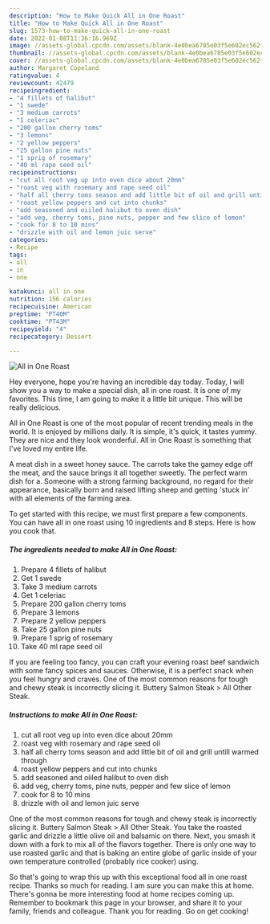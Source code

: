 ```yaml
---
description: "How to Make Quick All in One Roast"
title: "How to Make Quick All in One Roast"
slug: 1573-how-to-make-quick-all-in-one-roast
date: 2022-01-08T11:36:16.969Z
image: //assets-global.cpcdn.com/assets/blank-4e0bea6785e03f5e602ec562f230caae08da540cada707380b4fe1bbebba43da.png
thumbnail: //assets-global.cpcdn.com/assets/blank-4e0bea6785e03f5e602ec562f230caae08da540cada707380b4fe1bbebba43da.png
cover: //assets-global.cpcdn.com/assets/blank-4e0bea6785e03f5e602ec562f230caae08da540cada707380b4fe1bbebba43da.png
author: Margaret Copeland
ratingvalue: 4
reviewcount: 42479
recipeingredient:
- "4 fillets of halibut"
- "1 swede"
- "3 medium carrots"
- "1 celeriac"
- "200 gallon cherry toms"
- "3 lemons"
- "2 yellow peppers"
- "25 gallon pine nuts"
- "1 sprig of rosemary"
- "40 ml rape seed oil"
recipeinstructions:
- "cut all root veg up into even dice about 20mm"
- "roast veg with rosemary and rape seed oil"
- "half all cherry toms season and add little bit of oil and grill untill warmed through"
- "roast yellow peppers and cut into chunks"
- "add seasoned and oiiled halibut to oven dish"
- "add veg, cherry toms, pine nuts, pepper and few slice of lemon"
- "cook for 8 to 10 mins"
- "drizzle with oil and lemon juic serve"
categories:
- Recipe
tags:
- all
- in
- one

katakunci: all in one 
nutrition: 156 calories
recipecuisine: American
preptime: "PT40M"
cooktime: "PT43M"
recipeyield: "4"
recipecategory: Dessert

---
```



![All in One Roast](//assets-global.cpcdn.com/assets/blank-4e0bea6785e03f5e602ec562f230caae08da540cada707380b4fe1bbebba43da.png)

Hey everyone, hope you're having an incredible day today. Today, I will show you a way to make a special dish, all in one roast. It is one of my favorites. This time, I am going to make it a little bit unique. This will be really delicious.

All in One Roast is one of the most popular of recent trending meals in the world. It is enjoyed by millions daily. It is simple, it's quick, it tastes yummy. They are nice and they look wonderful. All in One Roast is something that I've loved my entire life.

A meat dish in a sweet honey sauce. The carrots take the gamey edge off the meat, and the sauce brings it all together sweetly. The perfect warm dish for a. Someone with a strong farming background, no regard for their appearance, basically born and raised lifting sheep and getting &#39;stuck in&#39; with all elements of the farming area.


To get started with this recipe, we must first prepare a few components. You can have all in one roast using 10 ingredients and 8 steps. Here is how you cook that.

<!--inarticleads1-->

##### The ingredients needed to make All in One Roast:

1. Prepare 4 fillets of halibut
1. Get 1 swede
1. Take 3 medium carrots
1. Get 1 celeriac
1. Prepare 200 gallon cherry toms
1. Prepare 3 lemons
1. Prepare 2 yellow peppers
1. Take 25 gallon pine nuts
1. Prepare 1 sprig of rosemary
1. Take 40 ml rape seed oil


If you are feeling too fancy, you can craft your evening roast beef sandwich with some fancy spices and sauces. Otherwise, it is a perfect snack when you feel hungry and craves. One of the most common reasons for tough and chewy steak is incorrectly slicing it. Buttery Salmon Steak &gt; All Other Steak. 

<!--inarticleads2-->

##### Instructions to make All in One Roast:

1. cut all root veg up into even dice about 20mm
1. roast veg with rosemary and rape seed oil
1. half all cherry toms season and add little bit of oil and grill untill warmed through
1. roast yellow peppers and cut into chunks
1. add seasoned and oiiled halibut to oven dish
1. add veg, cherry toms, pine nuts, pepper and few slice of lemon
1. cook for 8 to 10 mins
1. drizzle with oil and lemon juic serve


One of the most common reasons for tough and chewy steak is incorrectly slicing it. Buttery Salmon Steak &gt; All Other Steak. You take the roasted garlic and drizzle a little olive oil and balsamic on there. Next, you smash it down with a fork to mix all of the flavors together. There is only one way to use roasted garlic and that is baking an entire globe of garlic inside of your own temperature controlled (probably rice cooker) using. 

So that's going to wrap this up with this exceptional food all in one roast recipe. Thanks so much for reading. I am sure you can make this at home. There's gonna be more interesting food at home recipes coming up. Remember to bookmark this page in your browser, and share it to your family, friends and colleague. Thank you for reading. Go on get cooking!
